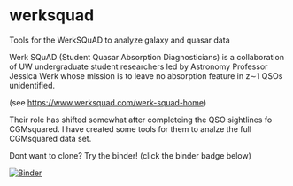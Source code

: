 # werksquad
Tools for the WerkSQuAD to analyze galaxy and quasar data

Werk SQuAD (Student Quasar Absorption Diagnosticians) is a collaboration of UW undergraduate student researchers led by Astronomy Professor Jessica Werk whose mission is to leave no absorption feature in z∼1 QSOs unidentified. 

(see https://www.werksquad.com/werk-squad-home)

Their role has shifted somewhat after completeing the QSO sightlines fo CGMsquared. I have created some tools for them to analze the full CGMsquared data set. 

Dont want to clone? Try the binder! (click the binder badge below)

[![Binder](https://mybinder.org/badge_logo.svg)](https://mybinder.org/v2/gh/mattcwilde/werksquad/master)
